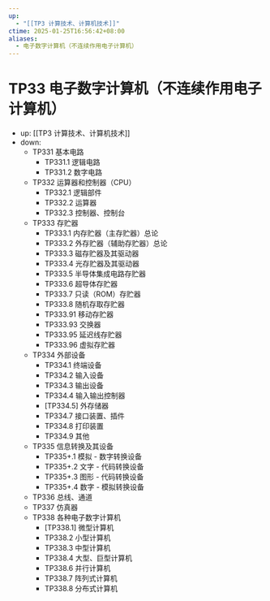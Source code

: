 ```yaml
---
up:
  - "[[TP3 计算技术、计算机技术]]"
ctime: 2025-01-25T16:56:42+08:00
aliases:
  - 电子数字计算机（不连续作用电子计算机）
---
```


# TP33 电子数字计算机（不连续作用电子计算机）

- up: [[TP3 计算技术、计算机技术]]
- down:	
	- TP331 基本电路
		- TP331.1 逻辑电路
		- TP331.2 数字电路
	- TP332 运算器和控制器（CPU）
		- TP332.1 逻辑部件
		- TP332.2 运算器
		- TP332.3 控制器、控制台
	- TP333 存贮器
		- TP333.1 内存贮器（主存贮器）总论
		- TP333.2 外存贮器（辅助存贮器）总论
		- TP333.3 磁存贮器及其驱动器
		- TP333.4 光存贮器及其驱动器
		- TP333.5 半导体集成电路存贮器
		- TP333.6 超导体存贮器
		- TP333.7 只读（ROM）存贮器
		- TP333.8 随机存取存贮器
		- TP333.91 移动存贮器
		- TP333.93 交换器
		- TP333.95 延迟线存贮器
		- TP333.96 虚拟存贮器
	- TP334 外部设备
		- TP334.1 终端设备
		- TP334.2 输入设备
		- TP334.3 输出设备
		- TP334.4 输入输出控制器
		- [TP334.5] 外存储器
		- TP334.7 接口装置、插件
		- TP334.8 打印装置
		- TP334.9 其他
	- TP335 信息转换及其设备
		- TP335+.1 模拟 - 数字转换设备
		- TP335+.2 文字 - 代码转换设备
		- TP335+.3 图形 - 代码转换设备
		- TP335+.4 数字 - 模拟转换设备
	- TP336 总线、通道
	- TP337 仿真器
	- TP338 各种电子数字计算机
		- [TP338.1] 微型计算机
		- TP338.2 小型计算机
		- TP338.3 中型计算机
		- TP338.4 大型、巨型计算机
		- TP338.6 并行计算机
		- TP338.7 阵列式计算机
		- TP338.8 分布式计算机
	
